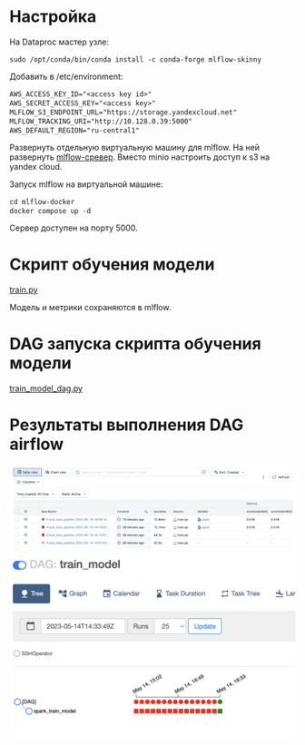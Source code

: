 # Настройка

На Dataproc мастер узле:
```
sudo /opt/conda/bin/conda install -c conda-forge mlflow-skinny
```

Добавить в /etc/environment:
```
AWS_ACCESS_KEY_ID="<access key id>"
AWS_SECRET_ACCESS_KEY="<access key>"
MLFLOW_S3_ENDPOINT_URL="https://storage.yandexcloud.net"
MLFLOW_TRACKING_URI="http://10.128.0.39:5000"
AWS_DEFAULT_REGION="ru-central1"
```

Развернуть отдельную виртуальную машину для mlflow. На ней развернуть [mlflow-сревер](https://github.com/Toumash/mlflow-docker). Вместо minio настроить доступ к s3 на yandex cloud.

Запуск mlflow на виртуальной машине:
```
cd mlflow-docker
docker compose up -d
```
Сервер доступен на порту 5000.


# Скрипт обучения модели

[train.py](scripts/train.py)

Модель и метрики сохраняются в mlflow.

# DAG запуска скрипта обучения модели

[train_model_dag.py](dags/train_model_dag.py)

# Результаты выполнения DAG airflow

![MLFlow result](img/5_mlflow_result.png "Mlflow result")
![Airflow result](img/5_airflow_result.png "Airflow result")
